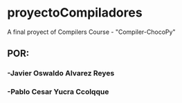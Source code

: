 # proyectoCompiladores
A final proyect of Compilers Course - "Compiler-ChocoPy"
## POR:
### -Javier Oswaldo Alvarez Reyes
### -Pablo Cesar Yucra Ccolqque
